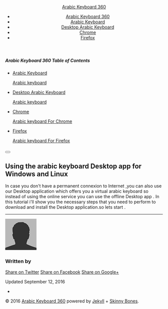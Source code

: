<!DOCTYPE html><html><head><meta charset="utf-8"><title>Using the arabic keyboard Desktop app for Windows and Linux • Arabic Keyboard 360</title><meta name="description" content="In case you don't have a permanent connexion to Internet ,you can also use our Desktop application which offers you a virtual arabic keyboard so instead of using the online service you can use the offline Desktop app . In this tutorial i'll show you the necessary steps that you need to perform to download and install the Desktop application.so lets start . "><meta name="keywords" content=""><meta name="twitter:title" content="Using the arabic keyboard Desktop app for Windows and Linux"><meta name="twitter:description" content="In case you don't have a permanent connexion to Internet ,you can also use our Desktop application which offers you a virtual arabic keyboard so instead of using the online service you can use the offline Desktop app . In this tutorial i'll show you the necessary steps that you need to perform to download and install the Desktop application.so lets start . "><meta name="twitter:card" content="summary"><meta name="twitter:image" content="/images/"><meta property="og:locale" content="en"><meta property="og:type" content="article"><meta property="og:title" content="Using the arabic keyboard Desktop app for Windows and Linux"><meta property="og:description" content="In case you don't have a permanent connexion to Internet ,you can also use our Desktop application which offers you a virtual arabic keyboard so instead of using the online service you can use the offline Desktop app . In this tutorial i'll show you the necessary steps that you need to perform to download and install the Desktop application.so lets start . "><meta property="og:url" content="/using-the-arabic-keyboard-desktop-app-for-windows-and-linux/"><meta property="og:site_name" content="Arabic Keyboard 360"><link rel="canonical" href="/using-the-arabic-keyboard-desktop-app-for-windows-and-linux/"><link href="/atom.xml" type="application/atom+xml" rel="alternate" title="Arabic Keyboard 360 Atom Feed"><link href="/sitemap.xml" type="application/xml" rel="sitemap" title="Sitemap"><meta name="HandheldFriendly" content="True"><meta name="MobileOptimized" content="320"><meta name="viewport" content="width=device-width, initial-scale=1.0"><meta http-equiv="cleartype" content="on"><link rel="stylesheet" href="/css/main.css"><body id="js-body"><header id="masthead"><div class="inner-wrap"> <a href="/" class="site-title">Arabic Keyboard 360</a><nav role="navigation" class="menu top-menu"><ul class="menu-item"><li class="home"><a href="/">Arabic Keyboard 360</a><li><a href="/" >Arabic Keyboard</a><li><a href="/" >Desktop Arabic Keyboard</a><li><a href="/arabic-keyboard-chrome" >Chrome</a><li><a href="/arabic-keyboard-firefox" >Firefox</a></ul></nav></div></header><nav role="navigation" id="js-menu" class="sliding-menu-content"><h5>Arabic Keyboard 360 <span>Table of Contents</span></h5><ul class="menu-item"><li> <a href="/"><div class="title">Arabic Keyboard</div><p class="excerpt">Arabic keyboard </a><li> <a href="/"><div class="title">Desktop Arabic Keyboard</div><p class="excerpt">Arabic keyboard </a><li> <a href="/arabic-keyboard-chrome"><div class="title">Chrome</div><p class="excerpt">Arabic keyboard For Chrome </a><li> <a href="/arabic-keyboard-firefox"><div class="title">Firefox</div><p class="excerpt">Arabic keyboard For Firefox </a></ul></nav><button type="button" id="js-menu-trigger" class="sliding-menu-button lines-button x2" role="button" aria-label="Toggle Navigation"> <span class="nav-lines"></span> </button><div id="js-menu-screen" class="menu-screen"></div><div id="page-wrapper"><div id="main" role="main"><article class="wrap" itemscope itemtype="http://schema.org/Article"><div class="page-title"><h1>Using the arabic keyboard Desktop app for Windows and Linux</h1></div><div class="inner-wrap"><div id="content" class="page-content" itemprop="articleBody"> In case you don't have a permanent connexion to Internet ,you can also use our Desktop application which offers you a virtual arabic keyboard so instead of using the online service you can use the offline Desktop app . In this tutorial i'll show you the necessary steps that you need to perform to download and install the Desktop application.so lets start .<hr /><footer class="page-footer"><div class="author-image"> <img src="/images/bio-photo.jpg" alt=""></div><div class="author-content"><h3 class="author-name" >Written by <span itemprop="author"></span></h3><p class="author-bio"></div><div class="inline-btn"> <a class="btn-social twitter" href="https://twitter.com/intent/tweet?text=Using%20the%20arabic%20keyboard%20Desktop%20app%20for%20Windows%20and%20Linux&amp;url=/using-the-arabic-keyboard-desktop-app-for-windows-and-linux/&amp;via=" target="_blank"><i class="fa fa-twitter" aria-hidden="true"></i> Share on Twitter</a> <a class="btn-social facebook" href="https://www.facebook.com/sharer/sharer.php?u=/using-the-arabic-keyboard-desktop-app-for-windows-and-linux/" target="_blank"><i class="fa fa-facebook" aria-hidden="true"></i> Share on Facebook</a> <a class="btn-social google-plus" href="https://plus.google.com/share?url=/using-the-arabic-keyboard-desktop-app-for-windows-and-linux/" target="_blank"><i class="fa fa-google-plus" aria-hidden="true"></i> Share on Google+</a></div><div class="page-meta"><p>Updated <time datetime="2016-09-12T00:00:00Z" itemprop="datePublished">September 12, 2016</time></div></footer><aside></aside></div></div></article></div><footer role="contentinfo" id="site-footer"><nav role="navigation" class="menu bottom-menu"><ul class="menu-item"><li><a href="" ></a></ul></nav><p class="copyright">&#169; 2016 <a href="">Arabic Keyboard 360</a> powered by <a href="http://jekyllrb.com" rel="nofollow">Jekyll</a> + <a href="http://mmistakes.github.io/skinny-bones-jekyll/" rel="nofollow">Skinny Bones</a>.</footer></div><script src="/scripts/vendor/jquery-1.9.1.min.js"></script> <script src="/js/main.js"></script>
